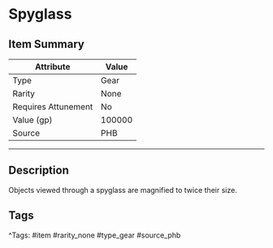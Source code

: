 # Spyglass

## Item Summary

| Attribute            | Value                        |
|----------------------|------------------------------|
| Type                 | Gear |
| Rarity               | None             |
| Requires Attunement  | No                |
| Value (gp)           | 100000    |
| Source               | PHB |

---

## Description

Objects viewed through a spyglass are magnified to twice their size.

## Tags

^Tags: #item #rarity_none #type_gear #source_phb